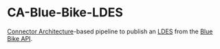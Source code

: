 # CA-Blue-Bike-LDES

[Connector Architecture](https://github.com/TREEcg/connector-architecture)-based pipeline to publish an [LDES](https://w3id.org/ldes/specification) from the [Blue Bike API](https://api.blue-bike.be/pub/location).
